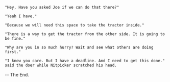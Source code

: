     "Hey, Have you asked Joe if we can do that there?"

    "Yeah I have."

    "Because we will need this space to take the tractor inside."

    "There is a way to get the tractor from the other side. It is going to be fine."

    "Why are you in so much hurry? Wait and see what others are doing first."

    "I know you care. But I have a deadline. And I need to get this done." said the doer while Nitpicker scratched his head.

-- The End.